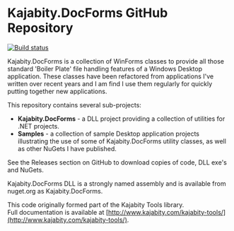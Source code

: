 Kajabity.DocForms GitHub Repository
===================================

[![Build status](https://ci.appveyor.com/api/projects/status/a3r57ga2s2urpv0b/branch/master?svg=true)](https://ci.appveyor.com/project/Kajabity/kajabity-docforms/branch/master)

Kajabity.DocForms is a collection of WinForms classes to provide all those standard 'Boiler Plate'
file handling features of a Windows Desktop application.  These classes have been refactored 
from applications I've written over recent years and I am find I use them regularly for quickly
putting together new applications.

This repository contains several sub-projects:

-	**Kajabity.DocForms** - a DLL project providing a collection of utilities for .NET projects.
-	**Samples** - a collection of sample Desktop application projects illustrating the use of some of Kajabity.DocForms utility classes, as well as other NuGets I have published.

See the Releases section on GitHub to download copies of code, DLL exe's and NuGets.

Kajabity.DocForms DLL is a strongly named assembly and is available from nuget.org as Kajabity.DocForms.

This code originally formed part of the Kajabity Tools library.  
Full documentation is available at [http://www.kajabity.com/kajabity-tools/](http://www.kajabity.com/kajabity-tools/).